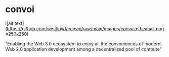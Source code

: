 # convoi
![alt text](https://github.com/wesfloyd/convoi/raw/main/images/convoi.eth.small.png =250x250)   
  
    
“Enabling the Web 3.0 ecosystem to enjoy all the conveniences of modern Web 2.0 application development among a decentralized pool of compute”

